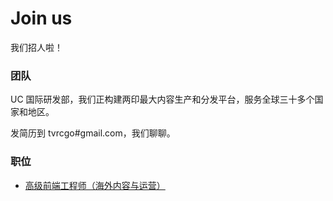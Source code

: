 # Join us

我们招人啦！

### 团队

UC 国际研发部，我们正构建两印最大内容生产和分发平台，服务全球三十多个国家和地区。

发简历到 tvrcgo#gmail.com，我们聊聊。

### 职位

- [高级前端工程师（海外内容与运营）](senior-front-end-engineer.md)
